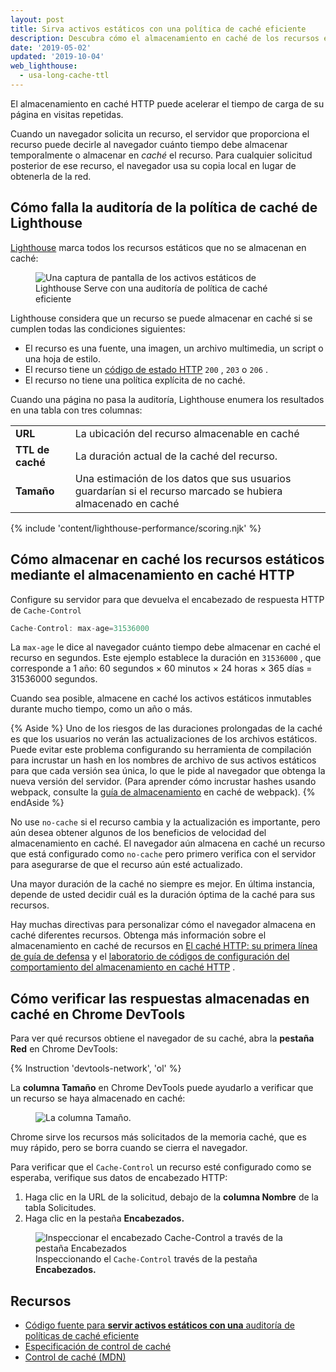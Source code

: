 ```yaml
---
layout: post
title: Sirva activos estáticos con una política de caché eficiente
description: Descubra cómo el almacenamiento en caché de los recursos estáticos de su página web puede mejorar el rendimiento y la confiabilidad para los visitantes habituales.
date: '2019-05-02'
updated: '2019-10-04'
web_lighthouse:
  - usa-long-cache-ttl
---
```


El almacenamiento en caché HTTP puede acelerar el tiempo de carga de su página en visitas repetidas.

Cuando un navegador solicita un recurso, el servidor que proporciona el recurso puede decirle al navegador cuánto tiempo debe almacenar temporalmente o almacenar en *caché* el recurso. Para cualquier solicitud posterior de ese recurso, el navegador usa su copia local en lugar de obtenerla de la red.

## Cómo falla la auditoría de la política de caché de Lighthouse

[Lighthouse](https://developers.google.com/web/tools/lighthouse/) marca todos los recursos estáticos que no se almacenan en caché:

<figure class="w-figure"><img class="w-screenshot" src="uses-long-cache-ttl.png" alt="Una captura de pantalla de los activos estáticos de Lighthouse Serve con una auditoría de política de caché eficiente"></figure>

Lighthouse considera que un recurso se puede almacenar en caché si se cumplen todas las condiciones siguientes:

- El recurso es una fuente, una imagen, un archivo multimedia, un script o una hoja de estilo.
- El recurso tiene un [código de estado HTTP](https://developer.mozilla.org/en-US/docs/Web/HTTP/Status) `200` , `203` o `206` .
- El recurso no tiene una política explícita de no caché.

Cuando una página no pasa la auditoría, Lighthouse enumera los resultados en una tabla con tres columnas:

<div class="w-table-wrapper">
  <table>
    <tbody>
      <tr>
        <td><strong>URL</strong></td>
        <td>La ubicación del recurso almacenable en caché</td>
      </tr>
      <tr>
        <td><strong>TTL de caché</strong></td>
        <td>La duración actual de la caché del recurso.</td>
      </tr>
      <tr>
        <td><strong>Tamaño</strong></td>
        <td>Una estimación de los datos que sus usuarios guardarían si el recurso marcado se hubiera almacenado en caché</td>
      </tr>
    </tbody>
  </table>
</div>

{% include 'content/lighthouse-performance/scoring.njk' %}

## Cómo almacenar en caché los recursos estáticos mediante el almacenamiento en caché HTTP

Configure su servidor para que devuelva el encabezado de respuesta HTTP de `Cache-Control`

```js
Cache-Control: max-age=31536000
```

La `max-age` le dice al navegador cuánto tiempo debe almacenar en caché el recurso en segundos. Este ejemplo establece la duración en `31536000` , que corresponde a 1 año: 60 segundos × 60 minutos × 24 horas × 365 días = 31536000 segundos.

Cuando sea posible, almacene en caché los activos estáticos inmutables durante mucho tiempo, como un año o más.

{% Aside %} Uno de los riesgos de las duraciones prolongadas de la caché es que los usuarios no verán las actualizaciones de los archivos estáticos. Puede evitar este problema configurando su herramienta de compilación para incrustar un hash en los nombres de archivo de sus activos estáticos para que cada versión sea única, lo que le pide al navegador que obtenga la nueva versión del servidor. (Para aprender cómo incrustar hashes usando webpack, consulte la [guía de almacenamiento](https://webpack.js.org/guides/caching/) en caché de webpack). {% endAside %}

No use `no-cache` si el recurso cambia y la actualización es importante, pero aún desea obtener algunos de los beneficios de velocidad del almacenamiento en caché. El navegador aún almacena en caché un recurso que está configurado como `no-cache` pero primero verifica con el servidor para asegurarse de que el recurso aún esté actualizado.

Una mayor duración de la caché no siempre es mejor. En última instancia, depende de usted decidir cuál es la duración óptima de la caché para sus recursos.

Hay muchas directivas para personalizar cómo el navegador almacena en caché diferentes recursos. Obtenga más información sobre el almacenamiento en caché de recursos en [El caché HTTP: su primera línea de guía de defensa](/http-cache) y el [laboratorio de códigos de configuración del comportamiento del almacenamiento en caché HTTP](/codelab-http-cache) .

## Cómo verificar las respuestas almacenadas en caché en Chrome DevTools

Para ver qué recursos obtiene el navegador de su caché, abra la **pestaña Red** en Chrome DevTools:

{% Instruction 'devtools-network', 'ol' %}

La **columna Tamaño** en Chrome DevTools puede ayudarlo a verificar que un recurso se haya almacenado en caché:

<figure class="w-figure"><img class="w-screenshot w-screenshot--filled" src="size.png" alt="La columna Tamaño."></figure>

Chrome sirve los recursos más solicitados de la memoria caché, que es muy rápido, pero se borra cuando se cierra el navegador.

Para verificar que el `Cache-Control` un recurso esté configurado como se esperaba, verifique sus datos de encabezado HTTP:

1. Haga clic en la URL de la solicitud, debajo de la **columna Nombre** de la tabla Solicitudes.
2. Haga clic en la pestaña **Encabezados.**

<figure class="w-figure"><img class="w-screenshot w-screenshot--filled" src="cache-control-header.png" alt="Inspeccionar el encabezado Cache-Control a través de la pestaña Encabezados"><figcaption class="w-figcaption"> Inspeccionando el <code>Cache-Control</code> través de la pestaña <b>Encabezados.</b></figcaption></figure>

## Recursos

- [Código fuente para **servir activos estáticos con una** auditoría de políticas de caché eficiente](https://github.com/GoogleChrome/lighthouse/blob/master/lighthouse-core/audits/byte-efficiency/uses-long-cache-ttl.js)
- [Especificación de control de caché](https://www.w3.org/Protocols/rfc2616/rfc2616-sec14.html#sec14.9)
- [Control de caché (MDN)](https://developer.mozilla.org/en-US/docs/Web/HTTP/Headers/Cache-Control)
